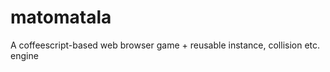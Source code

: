matomatala
==========

A coffeescript-based web browser game + reusable instance, collision etc. engine
